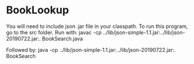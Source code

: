 # BookLookup

You will need to include json .jar file in your classpath. 
To run this program, go to the src folder.
Run with:
  javac -cp ../lib/json-simple-1.1.jar:../lib/json-20190722.jar:. BookSearch.java
  
Followed by:
  java -cp ../lib/json-simple-1.1.jar:../lib/json-20190722.jar:. BookSearch 
